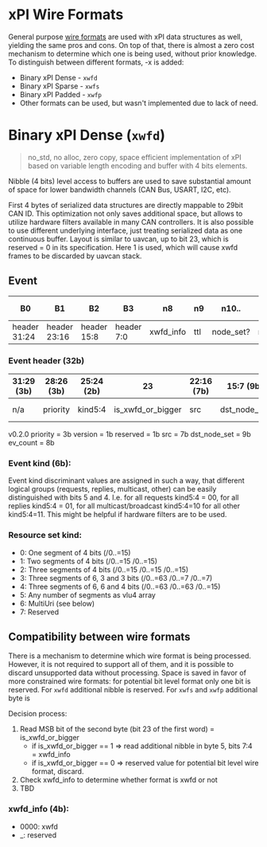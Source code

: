 # xPI Wire Formats

General purpose [wire formats](./wire_formats.md) are used with xPI data structures as well, yielding the same pros and
cons. On top of that, there is almost a zero cost mechanism to determine which one is being used, without prior
knowledge. To distinguish between different formats, -x is added:

* Binary xPI Dense - `xwfd`
* Binary xPI Sparse - `xwfs`
* Binary xPI Padded - `xwfp`
* Other formats can be used, but wasn't implemented due to lack of need.

# Binary xPI Dense (`xwfd`)

> no_std, no alloc, zero copy, space efficient implementation of xPI based
> on variable length encoding and buffer with 4 bits elements.

Nibble (4 bits) level access to buffers are used to save substantial amount of space for lower bandwidth channels (CAN
Bus, USART, I2C, etc).

First 4 bytes of serialized data structures are directly mappable to 29bit CAN ID. This optimization not only saves
additional space, but allows to utilize hardware filters available in many CAN controllers. It is also possible to use
different underlying interface, just treating serialized data as one continuous buffer. Layout is similar to uavcan, up
to bit 23, which is reserved = 0 in its specification. Here 1 is used, which will cause xwfd frames to be discarded by
uavcan stack.

## Event

| B0           | B1           | B2          | B3         | n8        | n9  | n10..     | ..            | ..    | ..       | last byte   |
|--------------|--------------|-------------|------------|-----------|-----|-----------|---------------|-------|----------|-------------|
| header 31:24 | header 23:16 | header 15:8 | header 7:0 | xwfd_info | ttl | node_set? | resource_set? | args? | padding? | req_id (5b) |

### Event header (32b)

| 31:29 (3b) | 28:26 (3b) | 25:24 (2b) | 23                | 22:16 (7b) | 15:7 (9b)    | 6:4 (3b)          | 3:0 (4b) |
|------------|------------|------------|-------------------|------------|--------------|-------------------|----------|
| n/a        | priority   | kind5:4    | is_xwfd_or_bigger | src        | dst_node_set | resource set kind | kind3:0  |

v0.2.0
priority = 3b
version = 1b
reserved = 1b
src = 7b
dst_node_set = 9b
ev_count = 8b

### Event kind (6b):

Event kind discriminant values are assigned in such a way, that different logical groups (requests, replies, multicast,
other)
can be easily distinguished with bits 5 and 4. I.e. for all requests kind5:4 = 00, for all replies kind5:4 = 01,
for all multicast/broadcast kind5:4=10 for all other kind5:4=11.
This might be helpful if hardware filters are to be used.

### Resource set kind:

* 0: One segment of 4 bits (/0..=15)
* 1: Two segments of 4 bits (/0..=15 /0..=15)
* 2: Three segments of 4 bits (/0..=15 /0..=15 /0..=15)
* 3: Three segments of 6, 3 and 3 bits (/0..=63 /0..=7 /0..=7)
* 4: Three segments of 6, 6 and 4 bits (/0..=63 /0..=63 /0..=15)
* 5: Any number of segments as vlu4 array
* 6: MultiUri (see below)
* 7: Reserved

## Compatibility between wire formats

There is a mechanism to determine which wire format is being processed. However, it is not required to support all of
them, and it is possible to discard unsupported data without processing.
Space is saved in favor of more constrained wire formats: for potential bit level format only one bit is reserved.
For `xwfd` additional nibble is reserved. For `xwfs` and `xwfp` additional byte is

Decision process:

1. Read MSB bit of the second byte (bit 23 of the first word) = is_xwfd_or_bigger
   * if is_xwfd_or_bigger == 1 => read additional nibble in byte 5, bits 7:4 = xwfd_info
   * if is_xwfd_or_bigger == 0 => reserved value for potential bit level wire format, discard.
2. Check xwfd_info to determine whether format is xwfd or not
3. TBD

### xwfd_info (4b):
* 0000: xwfd
* _: reserved